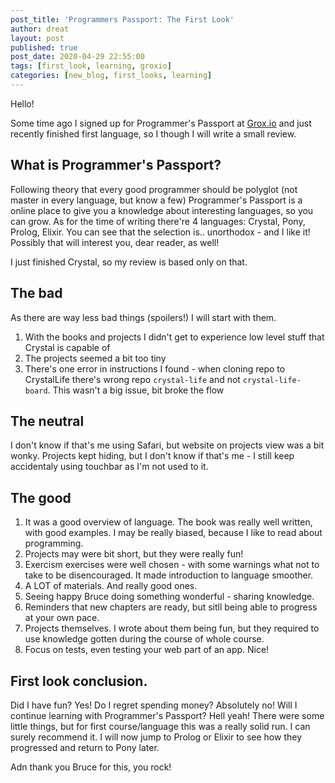 ```yaml
---
post_title: 'Programmers Passport: The First Look'
author: dreat
layout: post
published: true
post_date: 2020-04-29 22:55:00
tags: [first_look, learning, groxio]
categories: [new_blog, first_looks, learning]
---
```

Hello!

Some time ago I signed up for Programmer's Passport at [Grox.io](httsp://grox.io) and just recently finished first language, so I though I will write a small review.

## What is Programmer's Passport?
Following theory that every good programmer should be polyglot (not master in every language, but know a few) Programmer's Passport is a online place to give you a knowledge about interesting languages, so you can grow.
As for the time of writing there're 4 languages: Crystal, Pony, Prolog, Elixir.
You can see that the selection is.. unorthodox - and I like it! Possibly that will interest you, dear reader, as well!

I just finished Crystal, so my review is based only on that.

## The bad
As there are way less bad things (spoilers!) I will start with them.
1. With the books and projects I didn't get to experience low level stuff that Crystal is capable of
2. The projects seemed a bit too tiny
3. There's one error in instructions I found - when cloning repo to CrystalLife there's wrong repo `crystal-life` and not `crystal-life-board`. This wasn't a big issue, bit broke the flow

## The neutral
I don't know if that's me using Safari, but website on projects view was a bit wonky. Projects kept hiding, but I don't know if that's me - I still keep accidentaly using touchbar as I'm not used to it.

## The good
1. It was a good overview of language. The book was really well written, with good examples. I may be really biased, because I like to read about programming.
2. Projects may were bit short, but they were really fun!
3. Exercism exercises were well chosen - with some warnings what not to take to be disencouraged. It made introduction to language smoother.
4. A LOT of materials. And really good ones.
5. Seeing happy Bruce doing something wonderful - sharing knowledge.
6. Reminders that new chapters are ready, but sitll being able to progress at your own pace.
7. Projects themselves. I wrote about them being fun, but they required to use knowledge gotten during the course of whole course.
8. Focus on tests, even testing your web part of an app. Nice!

## First look conclusion.
Did I have fun? Yes! Do I regret spending money? Absolutely no! Will I continue learning with Programmer's Passport? Hell yeah!
There were some little things, but for first course/language this was a really solid run. I can surely recommend it. I will now jump to Prolog or Elixir to see how they progressed and return to Pony later.

Adn thank you Bruce for this, you rock!
